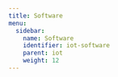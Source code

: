 ```yaml
---
title: Software
menu:
  sidebar:
    name: Software
    identifier: iot-software
    parent: iot
    weight: 12
---
```

